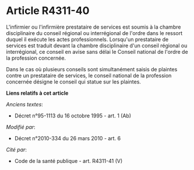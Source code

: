 # Article R4311-40

L'infirmier ou l'infirmière prestataire de services est soumis à la chambre disciplinaire du conseil régional ou
interrégional de l'ordre dans le ressort duquel il exécute les actes professionnels. Lorsqu'un prestataire de services est
traduit devant la chambre disciplinaire d'un conseil régional ou interrégional, ce conseil en avise sans délai le Conseil
national de l'ordre de la profession concernée. 

Dans le cas où plusieurs conseils sont simultanément saisis de plaintes contre un prestataire de services, le conseil
national de la profession concernée désigne le conseil qui statue sur les plaintes.

**Liens relatifs à cet article**

_Anciens textes_:

  - Décret n°95-1113 du 16 octobre 1995 - art. 1 (Ab)

_Modifié par_:

  - Décret n°2010-334 du 26 mars 2010 - art. 6

_Cité par_:

  - Code de la santé publique - art. R4311-41 (V)
